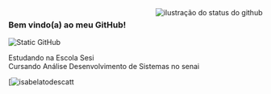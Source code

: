 <img align='right' src="https://github-readme-stats.vercel.app/api?username=isabelatodescatt&show_icons=true&title_color=783c00&text_color=af552e&icon_color=783c00&bg_color=f8efd4&cache_seconds=2300" alt="ilustração do status do github">

### Bem vindo(a) ao meu GitHub!

<img src="https://img.shields.io/static/v1?label=Overview&message=isabelatodescatt&color=f8efd4&style=for-the-badge&logo=GitHub" alt="Static GitHub">

<p>Estudando na Escola Sesi<br/> Cursando Análise Desenvolvimento de Sistemas no senai</p>

[![isabelatodescatt](https://github-readme-stats.vercel.app/api/top-langs/?username=isabelatodescatt&color=f8efd4\&layout=compact)
